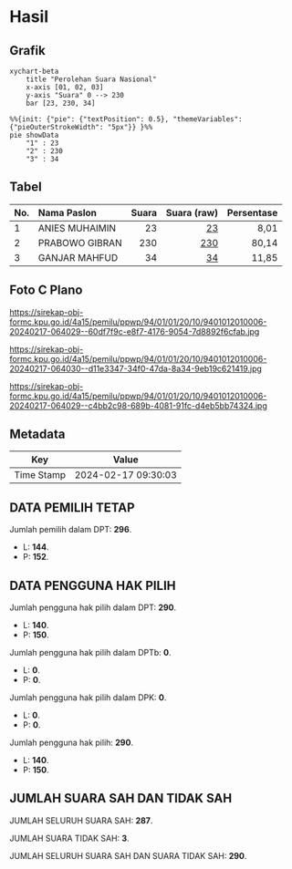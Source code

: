 # Hasil

## Grafik

```mermaid
xychart-beta
    title "Perolehan Suara Nasional"
    x-axis [01, 02, 03]
    y-axis "Suara" 0 --> 230
    bar [23, 230, 34]
```

```mermaid
%%{init: {"pie": {"textPosition": 0.5}, "themeVariables": {"pieOuterStrokeWidth": "5px"}} }%%
pie showData
    "1" : 23
    "2" : 230
    "3" : 34
```

## Tabel

| No. | Nama Paslon    | Suara | Suara (raw) | Persentase |
|:--- |:-------------- | -----:| -----------:| ----------:|
| 1   | ANIES MUHAIMIN | 23    | [23][p-1]   | 8,01       |
| 2   | PRABOWO GIBRAN | 230   | [230][p-2]  | 80,14      |
| 3   | GANJAR MAHFUD  | 34    | [34][p-3]   | 11,85      |


[p-1]: https://github.com/gigit-pemilu/pemilu-2024/blob/main/pilpres/hitung-suara/sub/94-papua-tengah/sub/01-nabire/sub/01-nabire/sub/2010-kalisusu/sub/006-tps/sub/paslon-1.txt
[p-2]: https://github.com/gigit-pemilu/pemilu-2024/blob/main/pilpres/hitung-suara/sub/94-papua-tengah/sub/01-nabire/sub/01-nabire/sub/2010-kalisusu/sub/006-tps/sub/paslon-2.txt
[p-3]: https://github.com/gigit-pemilu/pemilu-2024/blob/main/pilpres/hitung-suara/sub/94-papua-tengah/sub/01-nabire/sub/01-nabire/sub/2010-kalisusu/sub/006-tps/sub/paslon-3.txt

## Foto C Plano

https://sirekap-obj-formc.kpu.go.id/4a15/pemilu/ppwp/94/01/01/20/10/9401012010006-20240217-064029--60df7f9c-e8f7-4176-9054-7d8892f6cfab.jpg

https://sirekap-obj-formc.kpu.go.id/4a15/pemilu/ppwp/94/01/01/20/10/9401012010006-20240217-064030--d11e3347-34f0-47da-8a34-9eb19c621419.jpg

https://sirekap-obj-formc.kpu.go.id/4a15/pemilu/ppwp/94/01/01/20/10/9401012010006-20240217-064029--c4bb2c98-689b-4081-91fc-d4eb5bb74324.jpg


## Metadata

| Key        | Value               |
| ---------- | ------------------- |
| Time Stamp | 2024-02-17 09:30:03 |


## DATA PEMILIH TETAP

Jumlah pemilih dalam DPT: **296**.
 * L: **144**.
 * P: **152**.

## DATA PENGGUNA HAK PILIH

Jumlah pengguna hak pilih dalam DPT: **290**.
 * L: **140**.
 * P: **150**.

Jumlah pengguna hak pilih dalam DPTb: **0**.
 * L: **0**.
 * P: **0**.

Jumlah pengguna hak pilih dalam DPK: **0**.
 * L: **0**.
 * P: **0**.

Jumlah pengguna hak pilih: **290**.
 * L: **140**.
 * P: **150**.

## JUMLAH SUARA SAH DAN TIDAK SAH

JUMLAH SELURUH SUARA SAH: **287**.

JUMLAH SUARA TIDAK SAH: **3**.

JUMLAH SELURUH SUARA SAH DAN SUARA TIDAK SAH: **290**.



